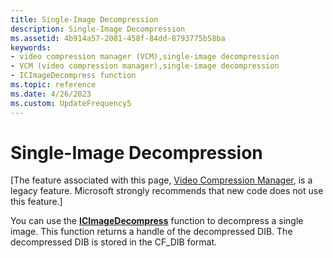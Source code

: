 ```yaml
---
title: Single-Image Decompression
description: Single-Image Decompression
ms.assetid: 4b914a57-2081-458f-84dd-8793775b58ba
keywords:
- video compression manager (VCM),single-image decompression
- VCM (video compression manager),single-image decompression
- ICImageDecompress function
ms.topic: reference
ms.date: 4/26/2023
ms.custom: UpdateFrequency5
---
```


# Single-Image Decompression

\[The feature associated with this page, [Video Compression Manager](/windows/win32/multimedia/video-compression-manager), is a legacy feature. Microsoft strongly recommends that new code does not use this feature.\]

You can use the [**ICImageDecompress**](/windows/desktop/api/Vfw/nf-vfw-icimagedecompress) function to decompress a single image. This function returns a handle of the decompressed DIB. The decompressed DIB is stored in the CF\_DIB format.

 

 




